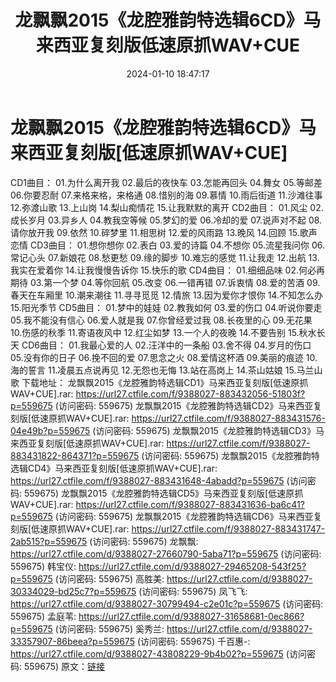 ﻿---
title: 龙飘飘2015《龙腔雅韵特选辑6CD》马来西亚复刻版低速原抓WAV+CUE
date: 2024-01-10 18:47:17
categories: WAV车载音乐、镜像
tags: 华语中文
---
# 龙飘飘2015《龙腔雅韵特选辑6CD》马来西亚复刻版[低速原抓WAV+CUE]

CD1曲目：
01.为什么离开我
02.最后的夜快车
03.怎能再回头
04.舞女
05.等邮差
06.你要忍耐
07.来格来格，来格通
08.惜别的海
09.慕情
10.雨后街道
11.沙滩往事
12.弥渡山歌
13.上山岗
14.梨山痴情花
15.让我默默的离开
CD2曲目：
01.风尘
02.成长岁月
03.异乡人
04.教我空等候
05.梦幻的爱
06.冷却的爱
07.说声对不起
08.请你放开我
09.依然
10.碎梦里
11.相思树
12.爱的风雨路
13.晚风
14.回顾
15.歌声恋情
CD3曲目：
01.想你想你
02.表白
03.爱的诗篇
04.不想你
05.流星我问你
06.常记心头
07.新娘花
08.愁更愁
09.缘的脚步
10.难忘的感觉
11.让我走
12.出航
13.我实在爱着你
14.让我慢慢告诉你
15.快乐的歌
CD4曲目：
01.细细品味
02.何必再期待
03.第一个梦
04.等你回航
05.改变
06.一错再错
07.诉衷情
08.爱的苦酒
09.春天在车厢里
10.潮来潮往
11.寻寻觅觅
12.情旅
13.因为爱你才恨你
14.不知怎么办
15.阳光季节
CD5曲目：
01.梦中的娃娃
02.教我如何
03.爱的伤口
04.听说你要走
05.我不能没有信心
06.爱人就是我
07.你曾经爱过我
08.长夜里的心
09.无花果
10.伤感的秋季
11.寄语夜风中
12.红尘如梦
13.一个人的夜晚
14.不要告别
15.秋水长天
CD6曲目：
01.我最心爱的人
02.汪洋中的一条船
03.舍不得
04.岁月的伤口
05.没有你的日子
06.挽不回的爱
07.思念之火
08.爱情这杯酒
09.美丽的痕迹
10.海的誓言
11.凌晨五点说再见
12.无怨也无悔
13.站在高岗上
14.茶山姑娘
15.马兰山歌
下载地址：
龙飘飘2015《龙腔雅韵特选辑CD1》马来西亚复刻版[低速原抓WAV+CUE].rar: https://url27.ctfile.com/f/9388027-883432056-51803f?p=559675
(访问密码: 559675)
龙飘飘2015《龙腔雅韵特选辑CD2》马来西亚复刻版[低速原抓WAV+CUE].rar: https://url27.ctfile.com/f/9388027-883431576-04e49b?p=559675
(访问密码: 559675)
龙飘飘2015《龙腔雅韵特选辑CD3》马来西亚复刻版[低速原抓WAV+CUE].rar: https://url27.ctfile.com/f/9388027-883431822-864371?p=559675
(访问密码: 559675)
龙飘飘2015《龙腔雅韵特选辑CD4》马来西亚复刻版[低速原抓WAV+CUE].rar: https://url27.ctfile.com/f/9388027-883431648-4abadd?p=559675
(访问密码: 559675)
龙飘飘2015《龙腔雅韵特选辑CD5》马来西亚复刻版[低速原抓WAV+CUE].rar: https://url27.ctfile.com/f/9388027-883431636-ba6c41?p=559675
(访问密码: 559675)
龙飘飘2015《龙腔雅韵特选辑CD6》马来西亚复刻版[低速原抓WAV+CUE].rar: https://url27.ctfile.com/f/9388027-883431747-2ab515?p=559675
(访问密码: 559675)
龙飘飘: https://url27.ctfile.com/d/9388027-27660790-5aba71?p=559675
(访问密码: 559675)
韩宝仪: https://url27.ctfile.com/d/9388027-29465208-543f25?p=559675
(访问密码: 559675)
高胜美: https://url27.ctfile.com/d/9388027-30334029-bd25c7?p=559675
(访问密码: 559675)
凤飞飞: https://url27.ctfile.com/d/9388027-30799494-c2e01c?p=559675
(访问密码: 559675)
孟庭苇: https://url27.ctfile.com/d/9388027-31658681-0ec866?p=559675
(访问密码: 559675)
奚秀兰: https://url27.ctfile.com/d/9388027-33357907-86beea?p=559675
(访问密码: 559675)
千百惠-: https://url27.ctfile.com/d/9388027-43808229-9b4b02?p=559675
(访问密码: 559675)
原文：[链接](https://blog.sina.com.cn/s/blog_1647c7e7601031465.html)